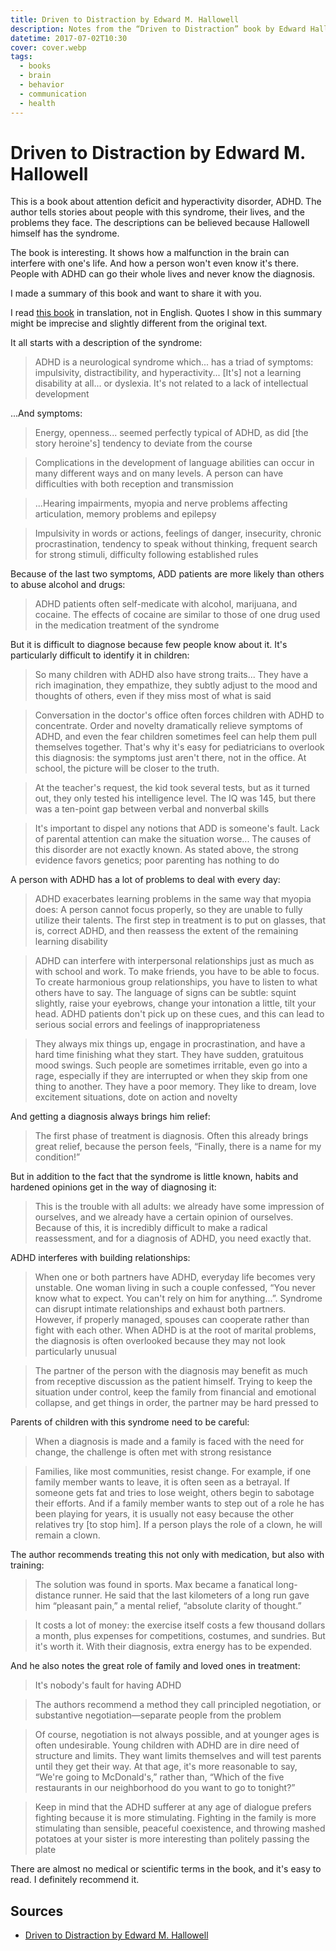 ```yaml
---
title: Driven to Distraction by Edward M. Hallowell
description: Notes from the “Driven to Distraction” book by Edward Hallowell.
datetime: 2017-07-02T10:30
cover: cover.webp
tags:
  - books
  - brain
  - behavior
  - communication
  - health
---
```


# Driven to Distraction by Edward M. Hallowell

This is a book about attention deficit and hyperactivity disorder, ADHD. The author tells stories about people with this syndrome, their lives, and the problems they face. The descriptions can be believed because Hallowell himself has the syndrome.

The book is interesting. It shows how a malfunction in the brain can interfere with one's life. And how a person won't even know it's there. People with ADHD can go their whole lives and never know the diagnosis.

I made a summary of this book and want to share it with you.

<aside>

I read [this book](https://www.goodreads.com/book/show/108593.Driven_to_Distraction) in
translation, not in English. Quotes I show in this summary might be imprecise and slightly
different from the original text.

</aside>

It all starts with a description of the syndrome:

> ADHD is a neurological syndrome which... has a triad of symptoms: impulsivity, distractibility, and hyperactivity... [It's] not a learning disability at all... or dyslexia. It's not related to a lack of intellectual development

...And symptoms:

> Energy, openness... seemed perfectly typical of ADHD, as did [the story heroine's] tendency to deviate from the course

> Complications in the development of language abilities can occur in many different ways and on many levels. A person can have difficulties with both reception and transmission

> ...Hearing impairments, myopia and nerve problems affecting articulation, memory problems and epilepsy

> Impulsivity in words or actions, feelings of danger, insecurity, chronic procrastination, tendency to speak without thinking, frequent search for strong stimuli, difficulty following established rules

Because of the last two symptoms, ADD patients are more likely than others to abuse alcohol and drugs:

> ADHD patients often self-medicate with alcohol, marijuana, and cocaine. The effects of cocaine are similar to those of one drug used in the medication treatment of the syndrome

But it is difficult to diagnose because few people know about it. It's particularly difficult to identify it in children:

> So many children with ADHD also have strong traits... They have a rich imagination, they empathize, they subtly adjust to the mood and thoughts of others, even if they miss most of what is said

> Conversation in the doctor's office often forces children with ADHD to concentrate. Order and novelty dramatically relieve symptoms of ADHD, and even the fear children sometimes feel can help them pull themselves together. That's why it's easy for pediatricians to overlook this diagnosis: the symptoms just aren't there, not in the office. At school, the picture will be closer to the truth.

> At the teacher's request, the kid took several tests, but as it turned out, they only tested his intelligence level. The IQ was 145, but there was a ten-point gap between verbal and nonverbal skills

> It's important to dispel any notions that ADD is someone's fault. Lack of parental attention can make the situation worse... The causes of this disorder are not exactly known. As stated above, the strong evidence favors genetics; poor parenting has nothing to do

A person with ADHD has a lot of problems to deal with every day:

> ADHD exacerbates learning problems in the same way that myopia does: A person cannot focus properly, so they are unable to fully utilize their talents. The first step in treatment is to put on glasses, that is, correct ADHD, and then reassess the extent of the remaining learning disability

> ADHD can interfere with interpersonal relationships just as much as with school and work. To make friends, you have to be able to focus. To create harmonious group relationships, you have to listen to what others have to say. The language of signs can be subtle: squint slightly, raise your eyebrows, change your intonation a little, tilt your head. ADHD patients don't pick up on these cues, and this can lead to serious social errors and feelings of inappropriateness

> They always mix things up, engage in procrastination, and have a hard time finishing what they start. They have sudden, gratuitous mood swings. Such people are sometimes irritable, even go into a rage, especially if they are interrupted or when they skip from one thing to another. They have a poor memory. They like to dream, love excitement situations, dote on action and novelty

And getting a diagnosis always brings him relief:

> The first phase of treatment is diagnosis. Often this already brings great relief, because the person feels, “Finally, there is a name for my condition!”

But in addition to the fact that the syndrome is little known, habits and hardened opinions get in the way of diagnosing it:

> This is the trouble with all adults: we already have some impression of ourselves, and we already have a certain opinion of ourselves. Because of this, it is incredibly difficult to make a radical reassessment, and for a diagnosis of ADHD, you need exactly that.

ADHD interferes with building relationships:

> When one or both partners have ADHD, everyday life becomes very unstable. One woman living in such a couple confessed, “You never know what to expect. You can't rely on him for anything...”. Syndrome can disrupt intimate relationships and exhaust both partners. However, if properly managed, spouses can cooperate rather than fight with each other. When ADHD is at the root of marital problems, the diagnosis is often overlooked because they may not look particularly unusual

> The partner of the person with the diagnosis may benefit as much from receptive discussion as the patient himself. Trying to keep the situation under control, keep the family from financial and emotional collapse, and get things in order, the partner may be hard pressed to

Parents of children with this syndrome need to be careful:

> When a diagnosis is made and a family is faced with the need for change, the challenge is often met with strong resistance

> Families, like most communities, resist change. For example, if one family member wants to leave, it is often seen as a betrayal. If someone gets fat and tries to lose weight, others begin to sabotage their efforts. And if a family member wants to step out of a role he has been playing for years, it is usually not easy because the other relatives try [to stop him]. If a person plays the role of a clown, he will remain a clown.

The author recommends treating this not only with medication, but also with training:

> The solution was found in sports. Max became a fanatical long-distance runner. He said that the last kilometers of a long run gave him “pleasant pain,” a mental relief, “absolute clarity of thought.”

> It costs a lot of money: the exercise itself costs a few thousand dollars a month, plus expenses for competitions, costumes, and sundries. But it's worth it. With their diagnosis, extra energy has to be expended.

And he also notes the great role of family and loved ones in treatment:

> It's nobody's fault for having ADHD

> The authors recommend a method they call principled negotiation, or substantive negotiation—separate people from the problem

> Of course, negotiation is not always possible, and at younger ages is often undesirable. Young children with ADHD are in dire need of structure and limits. They want limits themselves and will test parents until they get their way. At that age, it's more reasonable to say, “We're going to McDonald's,” rather than, “Which of the five restaurants in our neighborhood do you want to go to tonight?”

> Keep in mind that the ADHD sufferer at any age of dialogue prefers fighting because it is more stimulating. Fighting in the family is more stimulating than sensible, peaceful coexistence, and throwing mashed potatoes at your sister is more interesting than politely passing the plate

There are almost no medical or scientific terms in the book, and it's easy to read. I definitely recommend it.

## Sources

- [Driven to Distraction by Edward M. Hallowell](https://www.goodreads.com/book/show/108593.Driven_to_Distraction)
